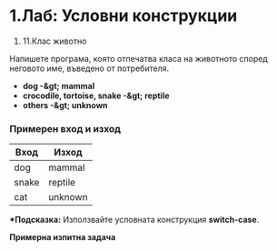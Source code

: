 ﻿# 1.Лаб: Условни конструкции

1. 11.Клас животно

Напишете програма, която отпечатва класа на животното според неговото име, въведено от потребителя.

- **dog -\&gt; mammal**
- **crocodile, tortoise, snake -\&gt; reptile**
- **others -\&gt; unknown**

### Примерен вход и изход

| **Вход** | **Изход** |
| --- | --- |
| dog | mammal |
| snake | reptile |
| cat | unknown |

**\*Подсказка:** Използвайте условната конструкция **switch-case**.

**Примерна изпитна задача**

